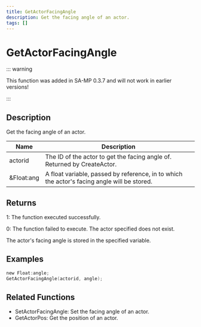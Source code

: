 ```yaml
---
title: GetActorFacingAngle
description: Get the facing angle of an actor.
tags: []
---
```


# GetActorFacingAngle

::: warning

This function was added in SA-MP 0.3.7 and will not work in earlier versions!

:::

## Description

Get the facing angle of an actor.

| Name       | Description                                                                                 |
| ---------- | ------------------------------------------------------------------------------------------- |
| actorid    | The ID of the actor to get the facing angle of. Returned by CreateActor.                    |
| &Float:ang | A float variable, passed by reference, in to which the actor's facing angle will be stored. |

## Returns

1: The function executed successfully.

0: The function failed to execute. The actor specified does not exist.

The actor's facing angle is stored in the specified variable.

## Examples

```c
new Float:angle;
GetActorFacingAngle(actorid, angle);
```

## Related Functions

- SetActorFacingAngle: Set the facing angle of an actor.
- GetActorPos: Get the position of an actor.
